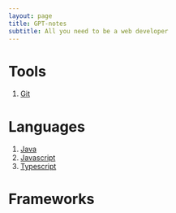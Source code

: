 ```yaml
---
layout: page
title: GPT-notes
subtitle: All you need to be a web developer
---
```


# Tools
1. [Git](git/index.md)

# Languages
1. [Java](java/index.md)
2. [Javascript](javascript/index.md)
3. [Typescript](typescript/index.md)

# Frameworks
